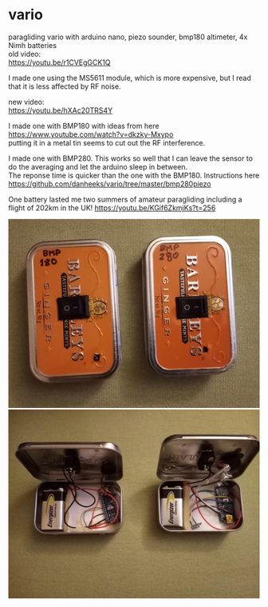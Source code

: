 # vario
  
paragliding vario with arduino nano, piezo sounder, bmp180 altimeter, 4x Nimh batteries  
old video:  
https://youtu.be/r1CVEgGCK1Q  
  
I made one using the MS5611 module, which is more expensive, but I read that it is less affected by RF noise.  
  
new video:  
https://youtu.be/hXAc20TRS4Y  
  
I made one with BMP180 with ideas from here  
https://www.youtube.com/watch?v=dkzky-Mxypo  
putting it in a metal tin seems to cut out the RF interference.  
  
I made one with BMP280. This works so well that I can leave the sensor to do the averaging and let the arduino sleep in between.  
The reponse time is quicker than the one with the BMP180.
Instructions here https://github.com/danheeks/vario/tree/master/bmp280piezo

One battery lasted me two summers of amateur paragliding including a flight of 202km in the UK!
https://youtu.be/KGif6ZkmjKs?t=256

  
![Schematic Picture](./varios.jpg)
![Schematic Picture](./variosopen.jpg)


